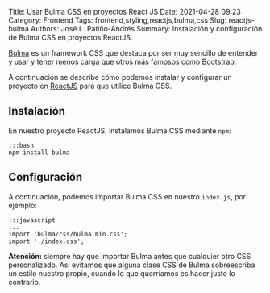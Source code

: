 Title: Usar Bulma CSS en proyectos React JS
Date: 2021-04-28 09:23
Category: Frontend
Tags: frontend,styling,reactjs,bulma,css
Slug: reactjs-bulma
Authors: José L. Patiño-Andrés
Summary: Instalación y configuración de Bulma CSS en proyectos ReactJS.

[Bulma](https://bulma.io/) es un framework CSS que destaca por ser muy sencillo
de entender y usar y tener menos carga que otros más famosos como Bootstrap.


A continuación se describe cómo podemos instalar y configurar un proyecto en
[ReactJS](https://reactjs.org/) para que utilice Bulma CSS.

## Instalación

En nuestro proyecto ReactJS, instalamos Bulma CSS mediante `npm`:

    :::bash
    npm install bulma

## Configuración

A continuación, podemos importar Bulma CSS en nuestro `index.js`, por
ejemplo:

    :::javascript
    ...
    import 'bulma/css/bulma.min.css';
    import './index.css';

**Atención:** siempre hay que importar Bulma antes que cualquier otro CSS
personalizado. Así evitamos que alguna clase CSS de Bulma sobreescriba un
estilo nuestro propio, cuando lo que querríamos es hacer justo lo contrario.
